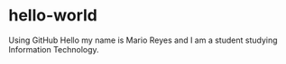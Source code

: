 # hello-world
Using GitHub
Hello my name is Mario Reyes and I am a student studying Information Technology. 
